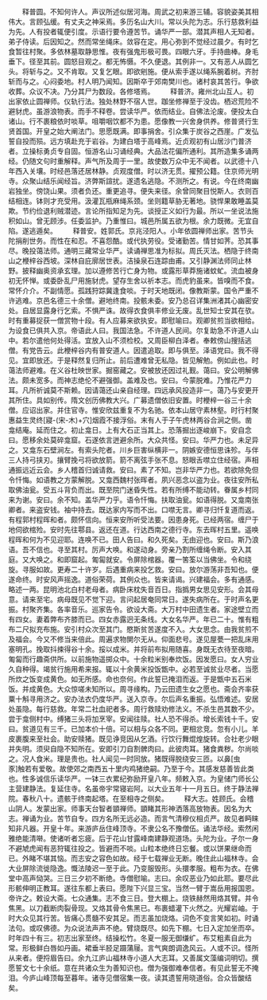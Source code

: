 <!-- { "loadSidebar": true } -->
　　释普圆。不知何许人。声议所述似居河海。周武之初来游三辅。容貌姿美其相伟大。言顾弘缓。有丈夫之神采焉。多历名山大川。常以头陀为志。乐行慈救利益为先。人有投者辄便引度。示语行要令遵苦节。诵华严一部。潜其声相人无知者。弟子侍读。后因知之。然而常坐绳床。敛容在定。用心弥到不觉经过晨夕。有时乞食暂往村聚。多依林墓取静思惟。夜有强鬼形极可畏。四眼六牙。手持曲棒。身毛垂下。径至其前。圆怒目观之。都无怖慑。不久便退。其例非一。又有恶人从圆乞头。将斩与之。又不肯取。又复乞眼。即欲剜施。便从索手遂以绳系腕着树。齐肘斩而与之。心闷委地。村人明乃闻知。因斯卒于郊南樊川也。诸村哀其苦行。争欲收葬。众议不决。乃分其尸为数段。各修塔焉。
　　释普济。雍州北山互人。初出家依止圆禅师。仪轨行法。独处林野不宿人世。跏坐修禅至于没齿。栖迟荒险不避豺虎。虽游浪物表。而手不释卷。尝读华严。依而结业。自佛法沦废。便投太白诸山。行不裹粮依时啖草。咀嚼咽饮都不为患。愿像教一兴舍身供养。修普贤行生贤首国。开皇之始大阐法门。思愿既满。即事捐舍。引众集于炭谷之西崖。广发弘誓自投而殒。远方填赴充于岩谷。为建白塔于高峰焉。近贞观初有山居沙门普济者。立操标勇贞专自固。恒游名山习诵经典。大品法花偏所通利。其所造集多诵两经。仍随文句时重解释。声气所及周于一里。故使数万众中无不闻者。以武德十八年西入关壤。时经邑落还居林静。贞观度僧。时以济无贯。擢预公籍。住京师光明寺。众聚山结乐闻经旨。济弊斯諠扰。遂遗名逃隐。不测所之。有说。今在终南幽岩独坐。傍饶山果。须者负还。重更追寻。便失来径。余曾同聚目悦斯人。衣则百结相连。钵则才充受用。汲灌瓦瓶麻绳系颈。坐则籍草胁无著地。骁悍果敢睡盖莫欺。节约俭退利贼潜迹。言论所指知足为先。谈授正义如行为最。所以一坐说法施积如山。曾无顾涉。任委监护。乃重惟曰。城邑所属五欲为根。余力既微。无宜自陷。遂逃遁矣。
　　释普安。姓郭氏。京兆泾阳人。小年依圆禅师出家。苦节头陀捐削世务。而性在和忍。不喜怨酷。或代执劳役。受诸勤苦。情甘如荠。恐其事尽。晚投蔼法师。通明三藏常业华严。读诵禅思准为标拟。周氏灭法。栖隐于终南山之楩梓谷西坡。深林自庇廓居世表。洁操泉石连踪由甫。又引静渊法师同止林野。披释幽奥资承玄理。加以遵修苦行亡身为物。或露形草莽施诸蚊虻。流血被身初无怀惮。或委卧乱尸用施豺虎。望存生舍以祈本志。而虎豹虽来。皆嗅而不食。常怀介介。不副情愿。孤践狩踪冀逢食啖。于时天地既闭。像教斯蒙。国令严重不许逃难。京邑名德三十余僧。避地终南。投骸未委。安乃总召详集洲渚其心幽密安处。自居显露身行乞索。不惧严诛。故得衣食俱丰修业无废。乱世知士安其在欤。时有重募捉获一僧赏物十段。有人应募来欲执安。即慰喻曰。观卿贫煎当欲相给。为设食已俱共入京。帝语此人曰。我国法急。不许道人民间。尔复助急不许道人山中。若尔遣他何处得活。宜放入山不须检校。又周臣柳白泽者。奉敕傍山搜括逃僧。有党告云。此楩梓谷内有普安道人。因遣追取。即与俱至。泽语党曰。我不得见。宜即放还。于是释然复归所止。前后遭难曾无私隐。皆见解勉。例如此也。时蔼法师避难。在义谷杜映世家。掘窑藏之。安被放还因过礼觐。蔼曰。安公明解佛法。颇未宽多。而神志绝伦不避强御。盖难及也。安曰。今蒙脱难。乃惟花严力耳。凡所祈诚莫不斯赖。因请蔼还山亲自经理。四远承风投造非一。蔼乃与安更开其所住。具如别传。隋文创历佛教大兴。广募遗僧依旧安置。时楩梓一谷三十余僧。应诏出家。并住官寺。惟安欣兹重复不为名驰。依本山居守素林壑。时行村聚惠益生灵终[寢-(宋-木)+穴]烟霞不接浮俗。末有人于子午虎林两谷合涧之侧。凿龛结庵。延而住之。初止龛日。上有大石正当其上。恐落掘出逐峻崩下。安自念曰。愿移余处莫碎龛窟。石遂依言迸避余所。大众共怪。安曰。华严力也。未足异之。又龛东石壁涧左。有索头陀者。川乡巨害纵横非一。阴嫉安德恒思诛殄。与伴三人持弓挟刃。攘臂挽弓将欲放箭。箭不离弦手张不息。怒眼舌噤立住经宿。声相通振远近云会。乡人稽首归诚请救。安曰。素了不知。岂非华严力也。若欲除免但令忏悔。如语教之方蒙解脱。又龛西魏村张晖者。夙兴恶念以盗为业。夜往安所私取佛油瓮。受五斗背负而出。既至院门迷昏失性。若有所缚不能动转。眷属乡村同来为谢。安曰。余不知。盖华严力乎。语令忏悔。扶取油瓮。如语得脱。又龛南张卿者。来盗安钱。袖中持去。既达家内写而不出。口噤无言。卿寻归忏复道而返。有程郭村程晖和者。颇怀信向。恒来安所听受法要。因患身死。已经两宿。缠尸于地伺欲棺殓。安时先往鄠县。返还在道。行达西南之德行寺。东去晖村五里。遥唤程晖和何为不见迎耶。连唤不已。田人告曰。和久死矣。无由迎也。安曰。斯乃浪语。吾不信也。寻至其村。厉声大唤。和遂动身。旁亲乃割所缠绳令断。安入其庭。又大唤之。和即窟起。匍匐就安。令屏除棺器。覆一筈筌以当佛坐。令和绕旋。寻服如故。更寿二十许岁。后遇重病来投乞救。安曰。放尔游荡非吾知也。便遂命终。时安风声摇逸。道俗荣荷。其例众也。皆来请谒。兴建福会。多有通感。略述一两。昆明池北白村老母者。病卧床枕失音百日。指撝男女思见安形。会其母意。请来至宅。病母既见不觉下迎。言问起居奄同常日。遂失病所在。于时声名更振。村聚齐集。各率音乐。巡家告令。欲设大斋。大万村中田遗生者。家途壁立而有四女。妻着弊布齐膝而已。四女赤露迥无条线。大女名华严。年已二十。惟有粗布二尺拟充布施。安引村众次至其门。愍斯贫苦遂度不入。大女思念。由我贫煎不及福会。今又不修当来倍此。周遍求物閴尔无从。仰面悲号。遂见屋甍一把乱床用塞明孔。挽取抖捒得谷十余。挼以成米。并将前布拟用随喜。身既无衣待至夜暗。匍匐而行趣斋供所。以前施物遥掷众中。十余粒米别奉炊饭。因发愿曰。女人穷业久自种得。竭贫行施用希来报。辄以十余黄米投饭甑中。必若至诚贫业尽者。当愿所炊之饭变成黄色。如无所感。命也奈何。作此誓已掩泪而返。于是甑中五石米饭。并成黄色。大众惊嗟未知所以。周寻缘构。乃云田遗生女之愿也。斋会齐率获粟十斛寻用济之。安办法衣仍度华严。送入京寺。尔后声名重振。弘悟难述。安居处虽隐。每行慈救。年常二社血祀者多。周行救赎劝修法义。不杀生邑其数不少。尝于龛侧村中。缚猪三头将加烹宰。安闻往赎。社人恐不得杀。增长索钱十千。安曰。贫道见有三千。已加本价十倍。可以相与众各不同。更相忿竞。忽有小儿。羊皮裹腹来至社会。助安赎猪。既见诤竞因从乞酒。行饮行舞焜煌旋转。合社老少眼并失明。须臾自隐不知所在。安即引刀自割髀肉曰。此彼肉耳。猪食粪秽。尔尚啖之。况人食米。理是贵也。社人闻见一时同放。猪既得脱绕安三匝。以鼻[虫　　豕]触若有爱敬。故使郊之南西五十里内鸡猪绝嗣。乃至于今。其感发慈善皆此类也。性多诚信乐读华严。一钵三衣累纪弥励开皇八年。频敕入京。为皇储门师长公主营建静法。复延住寺。名虽帝宇常寝岩阿。以大业五年十一月五日。终于静法禅院。春秋八十。遗骸于终南起塔。在至相寺之侧矣。
　　释大志。姓顾氏。会稽山阴人。发蒙出家。师事天台智者顗禅师。顗睹其形神洒落高放物表。因名为大志。禅诵为业。苦节自专。四方名所无远必造。而言气清穆仪相贞严。故见者眄睐知非凡器。开皇十年。来游庐岳住峰顶寺。不隶公名不豫僧伍。诵法华经。索然闲雅绝能清啭。使诸听者忘疲。后于花山甘露峰南建静观道场。头陀为业。孑尔一身不避虓虎闻有恶狩辄往投之。皆避而不啖。山粒本绝终日忘餐。或以饼果继命而已。外睹不堪其恼。而志安之容色如故。经于七载禅业无断。晚住此山福林寺。会大业屏除流徙隐逸。慨法陵迟一至于此。乃变服毁形。头擐孝服。粗布为衣。在佛堂中高声恸哭。三日三夕初不断绝。寺僧慰喻。志曰。余叹恶业乃如此耶。要尽此形骸伸明正教耳。遂往东都上表曰。愿陛下兴显三宝。当然一臂于嵩岳用报国恩。帝许之。敕设大斋。七众通集。志不食三日。登大棚上。烧铁赫然用烙其臂。并令焦黑。以刀截断肉裂骨现。又烙其骨令焦黑已。布裹蜡灌下火然之。光耀岩岫。于时大众见其行苦。皆痛心贯髓不安其足。而志虽加烧烙。词色不变言笑如初。时诵法句。或叹佛德。为众说法声声不绝。臂烧既尽。如先下棚。七日入定加坐而卒。时年四十有三。初志出家至终。结操松竹。冬夏一服无御缣纩。布艾粗素自此为常。形极鲜白唇如丹画。裙垂半胫足蹑蒲屦。言气爽朗调逸风云。人或不识。怪所从来者。便捋眉告曰。余九江庐山福林寺小道人大志耳。又善属文藻编词明切。撰愿誓文七十余纸。意在共诸众生为善知识也。僧为强御难奉信者。有见此誓无不掩泪。今庐山峰顶每至暮年。诸寺见僧宿集一夜。读其遗誓用晓道俗。合众皆酸结矣。
